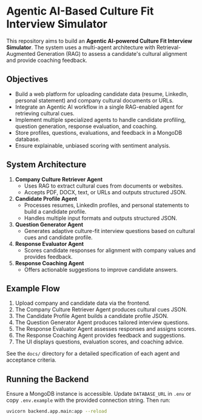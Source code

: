 # Agentic AI-Based Culture Fit Interview Simulator

This repository aims to build an **Agentic AI-powered Culture Fit Interview Simulator**. The system uses a multi-agent architecture with Retrieval-Augmented Generation (RAG) to assess a candidate's cultural alignment and provide coaching feedback.

## Objectives
- Build a web platform for uploading candidate data (resume, LinkedIn, personal statement) and company cultural documents or URLs.
- Integrate an Agentic AI workflow in a single RAG-enabled agent for retrieving cultural cues.
- Implement multiple specialized agents to handle candidate profiling, question generation, response evaluation, and coaching.
- Store profiles, questions, evaluations, and feedback in a MongoDB database.
- Ensure explainable, unbiased scoring with sentiment analysis.

## System Architecture
1. **Company Culture Retriever Agent**
   - Uses RAG to extract cultural cues from documents or websites.
   - Accepts PDF, DOCX, text, or URLs and outputs structured JSON.
2. **Candidate Profile Agent**
   - Processes resumes, LinkedIn profiles, and personal statements to build a candidate profile.
   - Handles multiple input formats and outputs structured JSON.
3. **Question Generator Agent**
   - Generates adaptive culture-fit interview questions based on cultural cues and candidate profile.
4. **Response Evaluator Agent**
   - Scores candidate responses for alignment with company values and provides feedback.
5. **Response Coaching Agent**
   - Offers actionable suggestions to improve candidate answers.

## Example Flow
1. Upload company and candidate data via the frontend.
2. The Company Culture Retriever Agent produces cultural cues JSON.
3. The Candidate Profile Agent builds a candidate profile JSON.
4. The Question Generator Agent produces tailored interview questions.
5. The Response Evaluator Agent assesses responses and assigns scores.
6. The Response Coaching Agent provides feedback and suggestions.
7. The UI displays questions, evaluation scores, and coaching advice.

See the `docs/` directory for a detailed specification of each agent and acceptance criteria.

## Running the Backend

Ensure a MongoDB instance is accessible. Update `DATABASE_URL` in `.env` or copy
`.env.example` with the provided connection string. Then run:

```bash
uvicorn backend.app.main:app --reload
```
